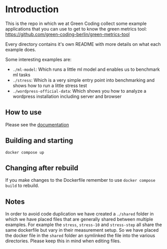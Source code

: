 # Introduction

This is the repo in which we at Green Coding collect some example applications that you can use to get to know the
green metrics tool: <https://github.com/green-coding-berlin/green-metrics-tool>

Every directory contains it's own README with more details on what each example does.

Some interesting examples are:

- `./ml-model`: Which runs a little ml model and enables us to benchmark ml tasks
- `./stress`: Which is a very simple entry point into benchmarking and shows how to run a little stress test
- `./wordpress-official-data`: Which shows you how to analyze a wordpress installation including server and browser

## How to use

Please see the [documentation](https://docs.green-coding.berlin/docs/contributing/example-applications-contribution/)

## Building and starting

`docker compose up`

## Changing after rebuild

If you make changes to the Dockerfile remember to use `docker compose build` to rebuild.

## Notes

In order to avoid code duplication we have created a `./shared` folder in which we have placed files that are
generally shared between multiple examples. For example the `stress`, `stress-10` and `stress-step` all share the
same dockerfile but vary in their measurement setup. So we have placed the docker file in the `shared` folder an
symlinked the file into the various directories. Please keep this in mind when editing files.
